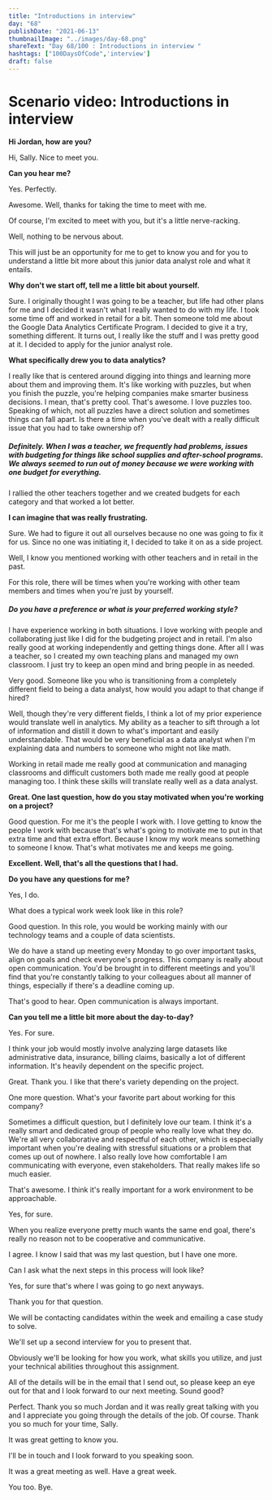 ```yaml
---
title: "Introductions in interview"
day: "68"
publishDate: "2021-06-13"
thumbnailImage: "../images/day-68.png"
shareText: "Day 68/100 : Introductions in interview "
hashtags: ["100DaysOfCode",'interview']
draft: false
---
```


# Scenario video: Introductions in interview



**Hi Jordan, how are you?** 

Hi, Sally. Nice to meet you. 

**Can you hear me?** 

Yes. Perfectly. 

Awesome. Well, thanks for taking the time to meet with me. 

Of course, I'm excited to meet with you,  but it's a little nerve-racking. 

Well, nothing to be nervous about. 

This will just be an opportunity for me to get to know you and for you to understand a little bit more about  this junior data analyst role and what it entails. 

**Why don't we start off, tell me a little bit about yourself.** 

Sure. I originally thought I was going to be a teacher, but life had other plans for me and I decided it wasn't what I really wanted to do with my life. I took some time off and worked in retail for a bit.  Then someone told me about  the Google Data Analytics Certificate Program. I decided to give it a try, something different.  It turns out, I really  like the stuff and I was pretty good at it.  I decided to apply for the junior analyst role. 

**What specifically drew you to data analytics?** 

I really like that is centered around digging  into things and learning more  about them and improving them.  It's like working with puzzles, but when you finish the puzzle,  you're helping companies make smarter business decisions. I mean, that's pretty cool.  That's awesome. I love puzzles too.  Speaking of which, not all puzzles have  a direct solution and sometimes things can fall apart.  Is there a time when you've dealt with  a really difficult issue  that you had to take ownership of? 

##### Definitely. When I was a teacher, we frequently had problems, issues with  budgeting for things like  school supplies and after-school programs. We always seemed to run out of money because we were working with one budget for everything. 

I rallied the other teachers together and we created budgets for each category and that worked a lot better. 

**I can imagine that was really frustrating.** 

Sure. We had to figure it out all ourselves because no one was going to fix it for us.  Since no one was initiating it, I decided to take it on as a side project. 

Well, I know you mentioned working with other teachers and in retail in the past. 

For this role, there will be times when you're working with other team members and times when you're just by yourself. 

##### Do you have a preference or what is your preferred working style? 

I have experience working in both situations. I love working with people and collaborating just  like I did for the budgeting project and in retail.  I'm also really good at working independently and getting  things done. After all I was a teacher, so I created my own teaching plans  and managed my own classroom.  I just try to keep an open mind and bring people in as needed. 

Very good. Someone like you who is transitioning from a completely different field to being a data analyst, how would you adapt to that change if hired? 

Well, though they're very different fields, I think a lot of my prior experience would translate well in analytics.  My ability as a teacher to sift through a lot of information and  distill it down to what's  important and easily understandable.  That would be very beneficial as a data analyst  when I'm explaining data and numbers to someone who might not like math. 

Working in retail made me really good at communication and managing classrooms and difficult customers  both made me really good at people managing too. I think these skills will translate really well as a data analyst. 

**Great. One last question, how do you stay motivated when you're working on a project?** 

Good question. For me it's the people I work with. I love getting to know the people I work with because that's what's going to motivate me to put in that extra time and that extra effort.  Because I know my work means something to someone I know. That's what motivates me and keeps me going. 

**Excellent. Well, that's all the questions that I had.** 

**Do you have any questions for me?** 

Yes, I do. 

What does a typical work week look like in this role? 

Good question. In this role, you would be working mainly with  our technology teams and a couple of data scientists. 

We do have a stand up meeting every Monday to go over important tasks, align on goals and check everyone's progress. This company is really about open communication. You'd be brought in to different meetings and you'll find that you're constantly talking to your colleagues  about all manner of things, especially if there's a deadline coming up. 

That's good to hear. Open communication is always important. 

**Can you tell me a little bit more about the day-to-day?** 

Yes. For sure. 

I think your job would mostly involve analyzing large datasets like administrative data, insurance,  billing claims, basically a lot of different information.  It's heavily dependent on the specific project. 

Great. Thank you. I like that  there's variety depending on the project. 

One more question. What's your favorite part about working for this company? 

Sometimes a difficult question, but I definitely love our team. I think it's a really smart and dedicated group  of people who really love what they do. We're all very collaborative and respectful of each other,  which is especially important when you're dealing with stressful situations or a problem that comes up out of nowhere.  I also really love how comfortable I am communicating with everyone, even stakeholders. That really makes life so much easier. 

That's awesome. I think it's really important for a work environment to be approachable. 

Yes, for sure. 

When you realize everyone pretty much wants the same end goal, there's really no reason not to be cooperative and communicative. 

I agree. I know I said that was my last question, but I have one more. 

Can I ask what the next steps in this process will look like? 

Yes, for sure that's where I was going to go next anyways. 

Thank you for that question. 

We will be contacting candidates within the week and emailing a case study to solve. 

We'll set up a second interview for you to present that. 

Obviously we'll be looking for how you work,  what skills you utilize, and just your technical abilities throughout this assignment. 

All of the details will be in the email that I send out, so please keep an eye out for that and I look forward to our next meeting. Sound good? 

Perfect. Thank you so much Jordan and it was really great talking with you and I appreciate you going through the details of the job. Of course. Thank you so much for your time, Sally. 

It was great getting to know you. 

I'll be in touch and I look forward to you speaking soon. 

It was a great meeting as well. Have a great week. 

You too. Bye. 